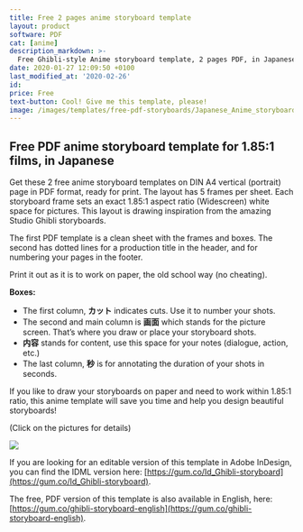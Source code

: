 ```yaml
---
title: Free 2 pages anime storyboard template
layout: product
software: PDF
cat: [anime]
description_markdown: >-
  Free Ghibli-style Anime storyboard template, 2 pages PDF, in Japanese, for 1.85:1 aspect ratio on A4 vertical.
date: 2020-01-27 12:09:50 +0100
last_modified_at: '2020-02-26'
id:
price: Free
text-button: Cool! Give me this template, please!
image: /images/templates/free-pdf-storyboards/Japanese_Anime_storyboard-template_1.85x1_A4-vertical.png
---
```


## Free PDF anime storyboard template for 1.85:1 films, in Japanese

Get these 2 free anime storyboard templates on DIN A4 vertical (portrait) page in PDF format, ready for print. The layout has 5 frames per sheet. Each storyboard frame sets an exact 1.85:1 aspect ratio (Widescreen) white space for pictures. This layout is drawing inspiration from the amazing Studio Ghibli storyboards.

The first PDF template is a clean sheet with the frames and boxes. The second has dotted lines for a production title in the header, and for numbering your pages in the footer.

Print it out as it is to work on paper, the old school way (no cheating).

**Boxes:**

- The first column, **カット** indicates cuts. Use it to number your shots.
- The second and main column is **画面** which stands for the picture screen. That’s where you draw or place your storyboard shots.
- **内容** stands for content, use this space for your notes (dialogue, action, etc.)
- The last column, **秒** is for annotating the duration of your shots in seconds.


If you like to draw your storyboards on paper and need to work within 1.85:1 ratio, this anime template will save you time and help you design beautiful storyboards!

<p class="tc f5 black-30 measure-wide lh-copy avenir">
(Click on the pictures for details)
</p>

<a href="https://gum.co/ghibli-storyboard" class="no-underline pv2 grow db"><img class="w-100" src="{{site.baseurl}}/images/templates/free-pdf-storyboards/Japanese_Anime_storyboard-template_1.85x1_A4-vertical.png"></a>

If you are looking for an editable version of this template in Adobe InDesign, you can find the IDML version here: [https://gum.co/Id_Ghibli-storyboard](https://gum.co/Id_Ghibli-storyboard).

The free, PDF version of this template is also available in English, here: [https://gum.co/ghibli-storyboard-english](https://gum.co/ghibli-storyboard-english).
